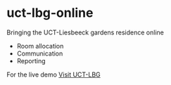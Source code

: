 uct-lbg-online
==============

Bringing the UCT-Liesbeeck gardens residence online

- Room allocation
- Communication
- Reporting

For the live demo [Visit UCT-LBG](http://www.uctlbg.co.za)


